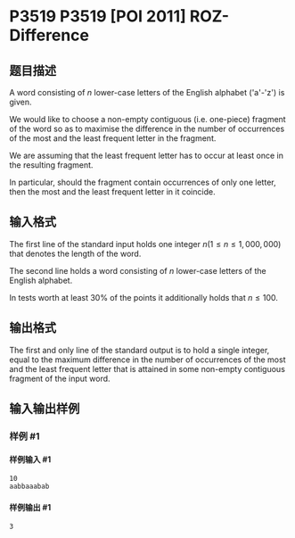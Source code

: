 # P3519 P3519 [POI 2011] ROZ-Difference

## 题目描述

A word consisting of $n$ lower-case letters of the English alphabet ('a'-'z') is given.

We would like to choose a non-empty contiguous (i.e. one-piece) fragment    of the word so as to maximise the difference in the number of occurrences    of the most and the least frequent letter in the fragment.

We are assuming that the least frequent letter has to occur at least once in    the resulting fragment.

In particular, should the fragment contain occurrences of only one letter,    then the most and the least frequent letter in it coincide.



## 输入格式

The first line of the standard input holds one integer $n(1\le n \le 1,000,000)$ that denotes the length of the word.

The second line holds a word consisting of $n$ lower-case letters      of the English alphabet.

In tests worth at least 30% of the points it additionally holds that $n\le 100$.


## 输出格式

The first and only line of the standard output is to hold a single integer,      equal to the maximum difference in the number of occurrences of the most      and the least frequent letter that is attained in some non-empty contiguous      fragment of the input word.


## 输入输出样例

### 样例 #1

#### 样例输入 #1

```
10
aabbaaabab
```

#### 样例输出 #1

```
3
```
